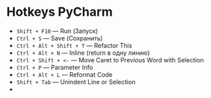 # Hotkeys PyCharm

- `Shift + F10` — Run (Запуск)
- `Ctrl + S` — Save (Сохранить)
- `Ctrl + Alt + Shift + T` — Refactor This
- `Ctrl + Alt + N` — Inline (return в одну линию)
- `Ctrl + Shift + <-` — Move Caret to Previous Word with Selection
- `Ctrl + P` — Parameter Info 
- `Ctrl + Alt + L` — Reformat Code 
- `Shift + Tab` — Unindent Line or Selection
- 
